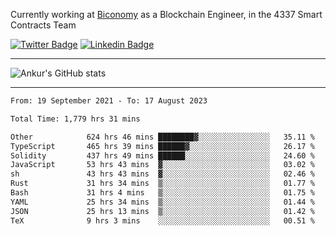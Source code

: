 Currently working at [Biconomy](https://biconomy.io/) as a Blockchain Engineer, in the 4337 Smart Contracts Team

 [![Twitter Badge](https://img.shields.io/badge/-@ankurdubey521-1ca0f1?style=flat-square&labelColor=1ca0f1&logo=twitter&logoColor=white&link=https://twitter.com/ankurdubey521)](https://twitter.com/ankurdubey521) [![Linkedin Badge](https://img.shields.io/badge/-ankurdubey521-blue?style=flat-square&logo=Linkedin&logoColor=white&link=https://www.linkedin.com/in/ankurdubey521/)](https://www.linkedin.com/in/ankurdubey521/)

<hr/>

![Ankur's GitHub stats](https://github-readme-stats.vercel.app/api?username=ankurdubey521&count_private=true&theme=radical)

<hr/>

<!--START_SECTION:waka-->

```txt
From: 19 September 2021 - To: 17 August 2023

Total Time: 1,779 hrs 31 mins

Other            624 hrs 46 mins ████████▓░░░░░░░░░░░░░░░░   35.11 %
TypeScript       465 hrs 39 mins ██████▓░░░░░░░░░░░░░░░░░░   26.17 %
Solidity         437 hrs 49 mins ██████░░░░░░░░░░░░░░░░░░░   24.60 %
JavaScript       53 hrs 43 mins  ▓░░░░░░░░░░░░░░░░░░░░░░░░   03.02 %
sh               43 hrs 43 mins  ▓░░░░░░░░░░░░░░░░░░░░░░░░   02.46 %
Rust             31 hrs 34 mins  ▒░░░░░░░░░░░░░░░░░░░░░░░░   01.77 %
Bash             31 hrs 4 mins   ▒░░░░░░░░░░░░░░░░░░░░░░░░   01.75 %
YAML             25 hrs 34 mins  ▒░░░░░░░░░░░░░░░░░░░░░░░░   01.44 %
JSON             25 hrs 13 mins  ▒░░░░░░░░░░░░░░░░░░░░░░░░   01.42 %
TeX              9 hrs 3 mins    ░░░░░░░░░░░░░░░░░░░░░░░░░   00.51 %
```

<!--END_SECTION:waka-->
